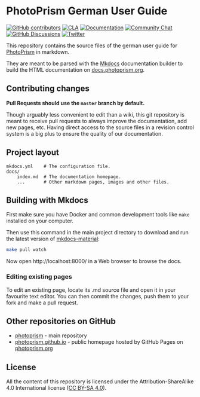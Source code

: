 PhotoPrism German User Guide
========================

[![GitHub contributors](https://img.shields.io/github/contributors/photoprism/photoprism-docs-de.svg)](https://github.com/photoprism/photoprism-docs-de/graphs/contributors/)
[![CLA](https://cla-assistant.io/readme/badge/photoprism/photoprism-docs-de)](https://cla-assistant.io/photoprism/photoprism-docs-de)
[![Documentation](https://img.shields.io/badge/read-the%20docs-4aa087.svg)][docs]
[![Community Chat](https://img.shields.io/badge/chat-on%20gitter-4aa087.svg)][chat]
[![GitHub Discussions](https://img.shields.io/badge/ask-%20on%20github-4d6a91.svg)][ask]
[![Twitter](https://img.shields.io/badge/follow-@photoprism_app-00acee.svg)][twitter]

This repository contains the source files of the german user guide for [PhotoPrism](https://photoprism.org) in markdown.

They are meant to be parsed with the [Mkdocs](https://www.mkdocs.org/) documentation builder to build the HTML documentation on [docs.photoprism.org](https://docs.photoprism.org/de).

## Contributing changes

**Pull Requests should use the `master` branch by default.**

Though arguably less convenient to edit than a wiki, this git repository is meant to receive pull requests to always improve the documentation, add new pages, etc. Having direct access to the source files in a revision control system is a big plus to ensure the quality of our documentation.

## Project layout

    mkdocs.yml    # The configuration file.
    docs/
        index.md  # The documentation homepage.
        ...       # Other markdown pages, images and other files.

## Building with Mkdocs

First make sure you have Docker and common development tools like `make` installed on your computer.

Then use this command in the main project directory to download and run the latest version of 
[mkdocs-material](https://github.com/squidfunk/mkdocs-material):

```sh
make pull watch
```

Now open http://localhost:8000/ in a Web browser to browse the docs.

### Editing existing pages

To edit an existing page, locate its .md source file and open it in your favourite text editor. You can then commit the changes, push them to your fork and make a pull request.

## Other repositories on GitHub
  * [photoprism](https://github.com/photoprism/photoprism) - main repository
  * [photoprism.github.io](https://github.com/photoprism/photoprism.github.io) - public homepage hosted by GitHub Pages on [photoprism.org](https://photoprism.org)

## License

All the content of this repository is licensed under the Attribution-ShareAlike 4.0 International license ([CC BY-SA 4.0](https://creativecommons.org/licenses/by-sa/4.0/)).

[paypal]: https://www.paypal.me/photoprism
[docs]: https://docs.photoprism.de/
[chat]: https://gitter.im/browseyourlife/community
[ask]: https://github.com/photoprism/photoprism/discussions
[twitter]: https://twitter.com/photoprism_app